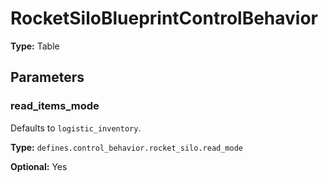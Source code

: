 # RocketSiloBlueprintControlBehavior

**Type:** Table

## Parameters

### read_items_mode

Defaults to `logistic_inventory`.

**Type:** `defines.control_behavior.rocket_silo.read_mode`

**Optional:** Yes

